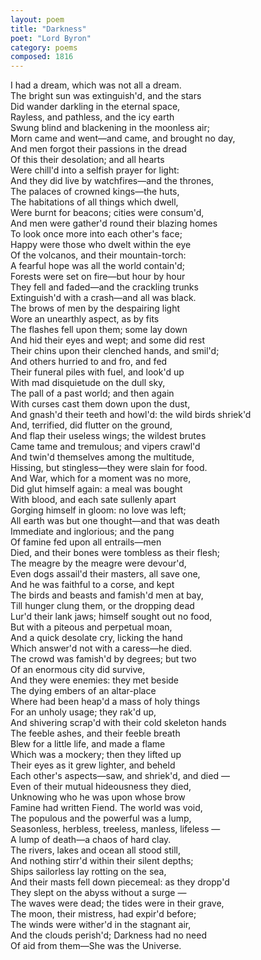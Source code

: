 ```yaml
---
layout: poem
title: "Darkness"
poet: "Lord Byron"
category: poems
composed: 1816
---
```


<div class="ll">I had a dream, which was not all a dream.</div>
<div class="ll">The bright sun was extinguish'd, and the stars</div>
<div class="ll">Did wander darkling in the eternal space,</div>
<div class="ll">Rayless, and pathless, and the icy earth</div>
<div class="ll">Swung blind and blackening in the moonless air;</div>
<div class="ll">Morn came and went—and came, and brought no day,</div>
<div class="ll">And men forgot their passions in the dread</div>
<div class="ll">Of this their desolation; and all hearts</div>
<div class="ll">Were chill'd into a selfish prayer for light:</div>
<div class="ll">And they did live by watchfires—and the thrones,</div>
<div class="ll">The palaces of crowned kings—the huts,</div>
<div class="ll">The habitations of all things which dwell,</div>
<div class="ll">Were burnt for beacons; cities were consum'd,</div>
<div class="ll">And men were gather'd round their blazing homes</div>
<div class="ll">To look once more into each other's face;</div>
<div class="ll">Happy were those who dwelt within the eye</div>
<div class="ll">Of the volcanos, and their mountain-torch:</div>
<div class="ll">A fearful hope was all the world contain'd;</div>
<div class="ll">Forests were set on fire—but hour by hour</div>
<div class="ll">They fell and faded—and the crackling trunks</div>
<div class="ll">Extinguish'd with a crash—and all was black.</div>
<div class="ll">The brows of men by the despairing light</div>
<div class="ll">Wore an unearthly aspect, as by fits</div>
<div class="ll">The flashes fell upon them; some lay down</div>
<div class="ll">And hid their eyes and wept; and some did rest</div>
<div class="ll">Their chins upon their clenched hands, and smil'd;</div>
<div class="ll">And others hurried to and fro, and fed</div>
<div class="ll">Their funeral piles with fuel, and look'd up</div>
<div class="ll">With mad disquietude on the dull sky,</div>
<div class="ll">The pall of a past world; and then again</div>
<div class="ll">With curses cast them down upon the dust,</div>
<div class="ll">And gnash'd their teeth and howl'd: the wild birds shriek'd</div>
<div class="ll">And, terrified, did flutter on the ground,</div>
<div class="ll">And flap their useless wings; the wildest brutes</div>
<div class="ll">Came tame and tremulous; and vipers crawl'd</div>
<div class="ll">And twin'd themselves among the multitude,</div>
<div class="ll">Hissing, but stingless—they were slain for food.</div>
<div class="ll">And War, which for a moment was no more,</div>
<div class="ll">Did glut himself again: a meal was bought</div>
<div class="ll">With blood, and each sate sullenly apart</div>
<div class="ll">Gorging himself in gloom: no love was left;</div>
<div class="ll">All earth was but one thought—and that was death</div>
<div class="ll">Immediate and inglorious; and the pang</div>
<div class="ll">Of famine fed upon all entrails—men</div>
<div class="ll">Died, and their bones were tombless as their flesh;</div>
<div class="ll">The meagre by the meagre were devour'd,</div>
<div class="ll">Even dogs assail'd their masters, all save one,</div>
<div class="ll">And he was faithful to a corse, and kept</div>
<div class="ll">The birds and beasts and famish'd men at bay,</div>
<div class="ll">Till hunger clung them, or the dropping dead</div>
<div class="ll">Lur'd their lank jaws; himself sought out no food,</div>
<div class="ll">But with a piteous and perpetual moan,</div>
<div class="ll">And a quick desolate cry, licking the hand</div>
<div class="ll">Which answer'd not with a caress—he died.</div>
<div class="ll">The crowd was famish'd by degrees; but two</div>
<div class="ll">Of an enormous city did survive,</div>
<div class="ll">And they were enemies: they met beside</div>
<div class="ll">The dying embers of an altar-place</div>
<div class="ll">Where had been heap'd a mass of holy things</div>
<div class="ll">For an unholy usage; they rak'd up,</div>
<div class="ll">And shivering scrap'd with their cold skeleton hands</div>
<div class="ll">The feeble ashes, and their feeble breath</div>
<div class="ll">Blew for a little life, and made a flame</div>
<div class="ll">Which was a mockery; then they lifted up</div>
<div class="ll">Their eyes as it grew lighter, and beheld</div>
<div class="ll">Each other's aspects—saw, and shriek'd, and died —</div>
<div class="ll">Even of their mutual hideousness they died,</div>
<div class="ll">Unknowing who he was upon whose brow</div>
<div class="ll">Famine had written Fiend. The world was void,</div>
<div class="ll">The populous and the powerful was a lump,</div>
<div class="ll">Seasonless, herbless, treeless, manless, lifeless —</div>
<div class="ll">A lump of death—a chaos of hard clay.</div>
<div class="ll">The rivers, lakes and ocean all stood still,</div>
<div class="ll">And nothing stirr'd within their silent depths;</div>
<div class="ll">Ships sailorless lay rotting on the sea,</div>
<div class="ll">And their masts fell down piecemeal: as they dropp'd</div>
<div class="ll">They slept on the abyss without a surge —</div>
<div class="ll">The waves were dead; the tides were in their grave,</div>
<div class="ll">The moon, their mistress, had expir'd before;</div>
<div class="ll">The winds were wither'd in the stagnant air,</div>
<div class="ll">And the clouds perish'd; Darkness had no need</div>
<div class="ll">Of aid from them—She was the Universe.</div>

